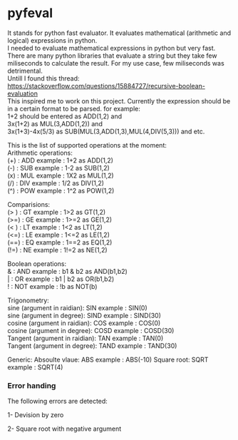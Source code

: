 # pyfeval
It stands for python fast evaluator. It evaluates mathematical (arithmetic and logical) expressions in python.   
I needed to evaluate mathematical expressions in python but very fast. There are many python libraries that evaluate a string but they take few miliseconds to calculate the result. For my use case, few miliseconds was detrimental.   
Untill I found this thread:  
https://stackoverflow.com/questions/15884727/recursive-boolean-evaluation  
This inspired me to work on this project. Currently the expression should be in a certain format to be parsed. for example:  
1+2 should be entered as ADD(1,2)  and  
3x(1+2) as MUL(3,ADD(1,2)) and  
3x(1+3)-4x(5/3) as SUB(MUL(3,ADD(1,3),MUL(4,DIV(5,3))) and etc.

This is the list of supported operations at the moment:  
Arithmetic operations:    
(+) : ADD    example : 1+2 as ADD(1,2)    
(-) : SUB    example : 1-2 as SUB(1,2)    
(x) : MUL    example : 1X2 as MUL(1,2)    
(/) : DIV    example : 1/2 as DIV(1,2)    
(^) : POW    example : 1^2 as POW(1,2)    

Comparisions:  
(> )  : GT    example : 1>2  as GT(1,2)  
(>=) : GE    example : 1>=2 as GE(1,2)  
(< ) : LT    example : 1<2  as LT(1,2)  
(<=) : LE    example : 1<=2 as LE(1,2)  
(==) : EQ    example : 1==2 as EQ(1,2)  
(!=) : NE    example : 1!=2 as NE(1,2)  

Boolean operations:  
& : AND    example : b1 & b2 as AND(b1,b2)  
| : OR     example : b1 | b2 as OR(b1,b2)  
! : NOT    example : !b      as NOT(b)  

Trigonometry:  
sine (argument in raidian): SIN    example : SIN(0)  
sine (argument in degree): SIND    example : SIND(30)  
cosine (argument in raidian): COS    example : COS(0)  
cosine (argument in degree): COSD    example : COSD(30)  
Tangent (argument in raidian): TAN    example : TAN(0)  
Tangent (argument in degree): TAND    example : TAND(30)  

Generic:
Absoulte vlaue: ABS    example : ABS(-10)
Square root: SQRT    example : SQRT(4)

### Error handing
The following errors are detected:

1- Devision by zero

2- Square root with negative argument

